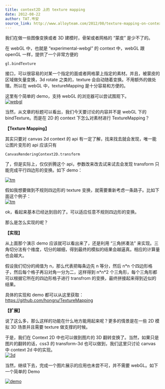 ```yaml
---
title: context2D 上的 texture mapping
date: 2012-08-22
author: TAT.岑安
source_link: http://www.alloyteam.com/2012/08/texture-mapping-on-context2d/
---
```


<!-- {% raw %} - for jekyll -->

我们在做一些图像变换或者 3D 建模时，骨架或者网格的 “蒙皮” 是少不了的。

在 webGL 中，也就是 “experimental-webgl” 的 context 中，webGL 跟 openGL 一样，提供了一个非常方便的

    gl.bindTexture

接口，可以很容易的对某一个指定的面或者网格蒙上指定的素材。并且，被蒙皮的区域做矢量变换，3d rotate 之类的，texture 会自动随着变换。不用额外的做处理。所以在 webGL 中，textureMapping 是十分容易和方便的。

这里有个简单的 demo，支持 webGL 的浏览器可以尝试围观下。  
[![](http://www.alloyteam.com/wp-content/uploads/2012/08/webgl-300x258.png "webgl")  
](http://hongru.github.com/share/3D/webgl/cube_texture.html)

当然，从文章的标题可以看出，我们今天要讨论的内容并不是 webGL 下的 bindTexture。而是在 2D 的 context 下怎么对素材进行 TextureMapping？

**【Texture Mapping】**

其实只要对 canvas 2d context 的 api 有一定了解，找来找去就会发现，唯一能让图片变形的 api 应该只有

    CanvasRenderingContext2D.transform

了，但是实际上，仅仅折腾这个 api，参数改来改去试来试去会发现 transform 只能完成平行四边形的变换。如下 demo：

[![](http://www.alloyteam.com/wp-content/uploads/2012/08/tm-300x209.png "tm")](http://hongru.github.com/proj/texturemapping/canvas.transform.html)

假如我想要做到不规则四边形的 texture 变换，就需要重新考虑一条路子。比如下面这个例子：  
[![](http://www.alloyteam.com/wp-content/uploads/2012/08/tm1-300x246.png "tm")](http://hongru.github.com/proj/texturemapping/example/demo1.html)

ok，看起来基本已经达到目的了。可以适应任意不规则四边形的变换。

那么是怎么实现的呢？

**【实现】** 

从上面那个演示 demo 应该就可以看出来了，还是利用 “三角拼凑法” 来实现。三角切分法有个维度，切分的越细，得到最终的模拟的结果会越逼真。相应的计算量也会越大。

假设我们切分的阀值为 n，那么代表把每条边先 n 等分，然后 n\*n 个四边形格子，然后每个格子再沿对角一分为二，这样得到 n\*n\*2 个三角形，每个三角形都可以根据它所在的四边形格子进行 transfrom 的变换，最终拼接起来得到近似的结果。

具体的实现和 demo 都可以从这里获取：  
<https://github.com/hongru/TextureMapping>

**【扩展】**

说了这么多，那么这样的功能在什么地方能用起来呢？更多的情景是在一些 2D 模拟 3D 场景并且需要 texture 做支撑的时候。

于是，我们在 Context 2D 中也可以做到图片的 3D 翻转变换了。当然，如果只是图片的翻转的话，css3 的 transform-3d 也可以做到，我们这里只讨论 canvas 中 context 2d 中的实现。  
[![](http://www.alloyteam.com/wp-content/uploads/2012/08/3d-300x130.png "3d")](http://hongru.github.com/proj/texturemapping/example/demo2.html)

当然，继续下去，完成一个图片展示的应用也未尝不可，并不需要 webGL。如下一个简单的 Demo

[![](http://www.alloyteam.com/wp-content/uploads/2012/08/demo-300x237.png "demo")](http://hongru.github.com/test/rubik/zoom/index.html)

<!-- {% endraw %} - for jekyll -->